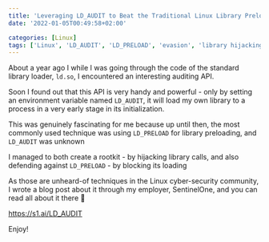 ```yaml
---
title: 'Leveraging LD_AUDIT to Beat the Traditional Linux Library Preloading Technique - repost'
date: '2022-01-05T00:49:58+02:00'

categories: [Linux]
tags: ['Linux', 'LD_AUDIT', 'LD_PRELOAD', 'evasion', 'library hijacking', 'preloading', 'ld.so']
---
```

About a year ago I while I was going through the code of the standard library loader, `ld.so`, I encountered an interesting auditing API.

Soon I found out that this API is very handy and powerful - only by setting an environment variable named `LD_AUDIT`, it will load my own library to a process in a very early stage in its initialization.

This was genuinely fascinating for me because up until then, the most commonly used technique was using `LD_PRELOAD` for library preloading, and `LD_AUDIT` was unknown

I managed to both create a rootkit - by hijacking library calls, and also defending against `LD_PRELOAD` - by blocking its loading

As those are unheard-of techniques in the Linux cyber-security community, I wrote a blog post about it through my employer, SentinelOne, and you can read all about it there 🙂

<https://s1.ai/LD_AUDIT>

Enjoy!
